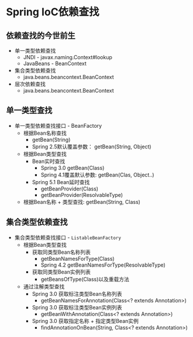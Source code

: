 # Spring IoC依赖查找

## 依赖查找的今世前生

- 单一类型依赖查找
  - JNDI - javax.naming.Context#lookup
  - JavaBeans - BeanContext
- 集合类型依赖查找
  - java.beans.beancontext.BeanContext
- 层次依赖查找
  - java.beans.beancontext.BeanContext

## 单一类型查找

- 单一类型依赖查找接口 - BeanFactory
  - 根据Bean名称查找
    - getBean(String)
    - Spring 2.5默认覆盖参数： getBean(String, Object)
  - 根据Bean类型查找
    - Bean实时查找
      - Spring 3.0 getBean(Class)
      - Spring 4.1覆盖默认参数: getBean(Clas, Object..)
    - Spring 5.1 Bean延时查找
      - getBeanProvider(Class)
      - getBeanProvider(ResolvableType)
  - 根据Bean名称 + 类型查找: getBean(String, Class)

## 集合类型依赖查找

- 集合类型依赖查找接口 - `ListableBeanFactory`
  - 根据Bean类型查找
    - 获取同类型Bean名称列表
      - getBeanNamesForType(Class)
      - Spring 4.2 getBeanNamesForType(ResolvableType)
    - 获取同类型Bean实例列表
      - getBeansOfType(Class)以及重载方法
  - 通过注解类型查找
    - Spring 3.0 获取标注类型Bean名称列表
      - getBeanNamesForAnnotation(Class<? extends Annotation>)
    - Spring 3.0 获取标注类型Bean实例列表
      - getBeanWithAnnotation(Class<? extends Annotation>)
    - Spring 3.0 获取指定名称 + 指定类型Bean实例
      - findAnnotationOnBean(String, Class<? extends Annotation>)